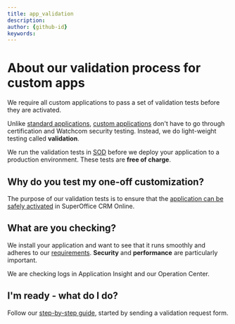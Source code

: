 ```yaml
---
title: app_validation
description:
author: {github-id}
keywords:
---
```


# About our validation process for custom apps

We require all custom applications to pass a set of validation tests before they are activated.

Unlike [standard applications][1], [custom applications][2] don't have to go through certification and Watchcom security testing. Instead, we do light-weight testing called **validation**.

We run the validation tests in [SOD][3] before we deploy your application to a production environment. These tests are **free of charge**.

## Why do you test my one-off customization?

The purpose of our validation tests is to ensure that the [application can be safely activated][4] in SuperOffice CRM Online.

## What are you checking?

We install your application and want to see that it runs smoothly and adheres to our [requirements][5]. **Security** and **performance** are particularly important.

We are checking logs in Application Insight and our Operation Center.

## I'm ready - what do I do?

Follow our [step-by-step guide][6], started by sending a validation request form.

<!-- Referenced links -->
[1]: ../standard.md
[2]: ../custom.md
[3]: ../getting-started/app-envir.md
[4]: activate-custom-app.md
[5]: ../requirements/index.md
[6]: validate-app.md
